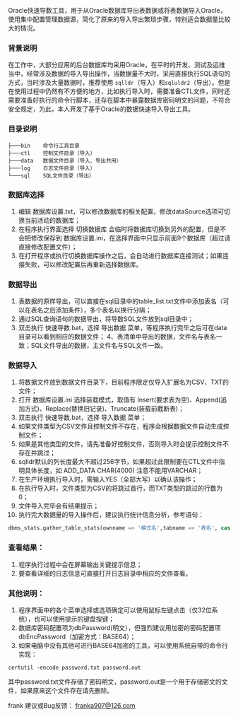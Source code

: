 Oracle快速导数工具，用于从Oracle数据库导出表数据或将表数据导入Oracle，使用集中配置管理数据源，简化了原来的导入导出繁琐步骤，特别适合数据量比较大的情况。

### 背景说明
在工作中，大部分应用的后台数据库均采用Oracle，在平时的开发、测试及运维当中，经常涉及数据的导入导出操作，当数据量不大时，采用直接执行SQL语句的方式，当时涉及大量数据时，推荐使用 `sqlldr`（导入）和`sqluldr2`（导出）。但是在使用过程中仍然有不方便的地方，比如执行导入时，需要准备CTL文件，同时还需要准备好执行的命令行脚本，还存在脚本中暴露数据库密码明文的问题，不符合安全规定，为此，本人开发了基于Oracle的数据快速导入导出工具。

### 目录说明
```text
├───bin    命令行工具目录
├───ctl    控制文件目录（导入）
├───data   数据文件目录（导入、导出共用）
├───log    日志文件目录（导入）
└───sql    SQL文件目录（导出）
```

### 数据库选择
1. 编辑 数据库设置.txt，可以修改数据库的相关配置，修改dataSource选项可切换当前活动的数据库；
2. 在程序执行界面选择 切换数据库 会临时将数据库切换到另外的配置，但是不会把修改保存到 数据库设置.ini，在选择界面中只显示前面9个数据库（超过请直接修改配置文件）；
3. 在打开程序或执行切换数据库操作之后，会自动进行数据库连接测试；如果连接失败，可以修改配置后再重新选择数据库。

### 数据导出
1. 表数据的原样导出，可以直接在sql目录中的table_list.txt文件中添加表名（可以在表名之后添加条件），多个表名以换行分隔；
2. 通过SQL查询语句的数据导出，将导数SQL文件放到sql目录中；
3. 双击执行 快速导数.bat，选择 导出数据 菜单，等程序执行完毕之后可在data目录可以看到相应的数据文件；
4、表清单中导出的数据，文件名与表名一致；SQL文件导出的数据，主文件名与SQL文件一致。

### 数据导入
1. 将数据文件放到数据文件目录下，目前程序限定仅导入扩展名为CSV、TXT的文件；
2. 打开 数据库设置.ini 选择装载模式，取值有 Insert(要求表为空)、Append(追加方式)、Replace(替换旧记录)、Truncate(装载前截断表)；
3. 双击执行 快速导数.bat，选择 导入数据 菜单；
4. 如果文件类型为CSV文件且控制文件不存在，程序会根据数据文件自动生成控制文件；
5. 如果是其他类型的文件，请先准备好控制文件，否则导入时会提示控制文件不存在并跳过；
6. sqlldr默认的列长度最大不超过256字节，如果超过此限制要在CTL文件中指明具体长度，如 ADD_DATA CHAR(4000) 注意不能用VARCHAR；
7. 在生产环境执行导入时，需输入YES（全部大写）以确认该操作；
8. 在执行导入时，文件类型为CSV的将跳过首行，而TXT类型的跳过的行数为0；
9. 文件导入完毕会有结果提示；
10. 执行完大数据量的导入操作后，建议执行统计信息分析，参考语句：
```SQL
dbms_stats.gather_table_stats(ownname => '模式名',tabname => '表名', cascade => TRUE,estimate_percent => 10)
```

### 查看结果：
1. 程序执行过程中会在屏幕输出关键提示信息；
2. 要查看详细的日志信息可直接打开日志目录中相应的文件查看。

### 其他说明：
1. 程序界面中的各个菜单选择或选项确定可以使用鼠标左键点击（仅32位系统），也可以使用提示的键盘按键；
2. 数据库密码配置项为dbPassword(明文），但强烈建议用加密的密码配置项dbEncPassword（加密方式：BASE64）；
3. 如果电脑中没有其他可进行BASE64加密的工具，可以使用系统自带的命令行实现：

```batch
certutil -encode password.txt password.out
```

其中password.txt文件存储了密码明文，password.out是一个用于存储密文的文件，如果原来这个文件存在请先删除。

frank
建议或Bug反馈： franka907@126.com
